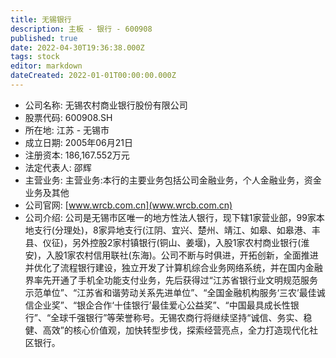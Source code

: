 ```yaml
---
title: 无锡银行
description: 主板 - 银行 - 600908
published: true
date: 2022-04-30T19:36:38.000Z
tags: stock
editor: markdown
dateCreated: 2022-01-01T00:00:00.000Z
---
```


- 公司名称: 无锡农村商业银行股份有限公司
- 股票代码: 600908.SH
- 所在地: 江苏 - 无锡市
- 成立日期: 2005年06月21日
- 注册资本: 186,167.552万元
- 法定代表人: 邵辉
- 主营业务: 主营业务:本行的主要业务包括公司金融业务，个人金融业务，资金业务及其他
- 公司官网: [www.wrcb.com.cn](www.wrcb.com.cn)
- 公司介绍: 公司是无锡市区唯一的地方性法人银行，现下辖1家营业部，99家本地支行(分理处)，8家异地支行(江阴、宜兴、楚州、靖江、如皋、如皋港、丰县、仪征)，另外控股2家村镇银行(铜山、姜堰)，入股1家农村商业银行(淮安)，入股1家农村信用联社(东海)。公司不断与时俱进，开拓创新，全面推进并优化了流程银行建设，独立开发了计算机综合业务网络系统，并在国内金融界率先开通了手机全功能支付业务，先后获得过“江苏省银行业文明规范服务示范单位”、“江苏省和谐劳动关系先进单位”、“全国金融机构服务‘三农’最佳诚信企业奖”、“银企合作‘十佳银行’最佳爱心公益奖”、“中国最具成长性银行”、“全球千强银行”等荣誉称号。无锡农商行将继续坚持“诚信、务实、稳健、高效”的核心价值观，加快转型步伐，探索经营亮点，全力打造现代化社区银行。


